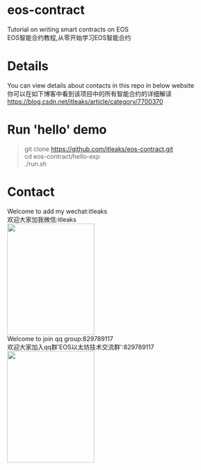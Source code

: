 # eos-contract
Tutorial on writing smart contracts on EOS<br>
EOS智能合约教程,从零开始学习EOS智能合约<br>
# Details
You can view details about contacts in this repo in below website<br>
你可以在如下博客中看到该项目中的所有智能合约的详细解读<br>
https://blog.csdn.net/itleaks/article/category/7700370<br>
# Run 'hello' demo
>git clone https://github.com/itleaks/eos-contract.git<br>
>cd eos-contract/hello-exp<br>
>./run.sh
# Contact
Welcome to add my wechat:itleaks<br>
欢迎大家加我微信:itleaks<br>
<img src="https://raw.githubusercontent.com/itleaks/eos-contract/master/files/weixin.png" width=200 height=256 /><br>
Welcome to join qq group:829789117<br>
欢迎大家加入qq群'EOS以太坊技术交流群':829789117<br>
<img src="https://raw.githubusercontent.com/itleaks/eos-contract/master/files/qqgroup.jpg" width=200 height=256 /><br>
